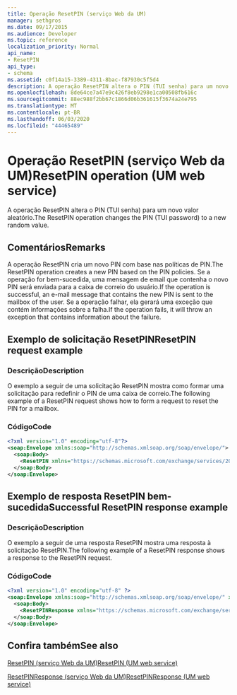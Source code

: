```yaml
---
title: Operação ResetPIN (serviço Web da UM)
manager: sethgros
ms.date: 09/17/2015
ms.audience: Developer
ms.topic: reference
localization_priority: Normal
api_name:
- ResetPIN
api_type:
- schema
ms.assetid: c0f14a15-3389-4311-8bac-f87930c5f5d4
description: A operação ResetPIN altera o PIN (TUI senha) para um novo valor aleatório.
ms.openlocfilehash: 8de64ce7a47e9c426f8eb9298e1ca00508fb616c
ms.sourcegitcommit: 88ec988f2bb67c1866d06b361615f3674a24e795
ms.translationtype: MT
ms.contentlocale: pt-BR
ms.lasthandoff: 06/03/2020
ms.locfileid: "44465489"
---
```

# <a name="resetpin-operation-um-web-service"></a><span data-ttu-id="4a973-103">Operação ResetPIN (serviço Web da UM)</span><span class="sxs-lookup"><span data-stu-id="4a973-103">ResetPIN operation (UM web service)</span></span>

<span data-ttu-id="4a973-104">A operação ResetPIN altera o PIN (TUI senha) para um novo valor aleatório.</span><span class="sxs-lookup"><span data-stu-id="4a973-104">The ResetPIN operation changes the PIN (TUI password) to a new random value.</span></span>
  
## <a name="remarks"></a><span data-ttu-id="4a973-105">Comentários</span><span class="sxs-lookup"><span data-stu-id="4a973-105">Remarks</span></span>

<span data-ttu-id="4a973-106">A operação ResetPIN cria um novo PIN com base nas políticas de PIN.</span><span class="sxs-lookup"><span data-stu-id="4a973-106">The ResetPIN operation creates a new PIN based on the PIN policies.</span></span> <span data-ttu-id="4a973-107">Se a operação for bem-sucedida, uma mensagem de email que contenha o novo PIN será enviada para a caixa de correio do usuário.</span><span class="sxs-lookup"><span data-stu-id="4a973-107">If the operation is successful, an e-mail message that contains the new PIN is sent to the mailbox of the user.</span></span> <span data-ttu-id="4a973-108">Se a operação falhar, ela gerará uma exceção que contém informações sobre a falha.</span><span class="sxs-lookup"><span data-stu-id="4a973-108">If the operation fails, it will throw an exception that contains information about the failure.</span></span>
  
## <a name="resetpin-request-example"></a><span data-ttu-id="4a973-109">Exemplo de solicitação ResetPIN</span><span class="sxs-lookup"><span data-stu-id="4a973-109">ResetPIN request example</span></span>

### <a name="description"></a><span data-ttu-id="4a973-110">Descrição</span><span class="sxs-lookup"><span data-stu-id="4a973-110">Description</span></span>

<span data-ttu-id="4a973-111">O exemplo a seguir de uma solicitação ResetPIN mostra como formar uma solicitação para redefinir o PIN de uma caixa de correio.</span><span class="sxs-lookup"><span data-stu-id="4a973-111">The following example of a ResetPIN request shows how to form a request to reset the PIN for a mailbox.</span></span>
  
### <a name="code"></a><span data-ttu-id="4a973-112">Código</span><span class="sxs-lookup"><span data-stu-id="4a973-112">Code</span></span>

```XML
<?xml version="1.0" encoding="utf-8"?>
<soap:Envelope xmlns:soap="http://schemas.xmlsoap.org/soap/envelope/">
  <soap:Body>
    <ResetPIN xmlns="https://schemas.microsoft.com/exchange/services/2006/messages" />
  </soap:Body>
</soap:Envelope>
```

## <a name="successful-resetpin-response-example"></a><span data-ttu-id="4a973-113">Exemplo de resposta ResetPIN bem-sucedida</span><span class="sxs-lookup"><span data-stu-id="4a973-113">Successful ResetPIN response example</span></span>

### <a name="description"></a><span data-ttu-id="4a973-114">Descrição</span><span class="sxs-lookup"><span data-stu-id="4a973-114">Description</span></span>

<span data-ttu-id="4a973-115">O exemplo a seguir de uma resposta ResetPIN mostra uma resposta à solicitação ResetPIN.</span><span class="sxs-lookup"><span data-stu-id="4a973-115">The following example of a ResetPIN response shows a response to the ResetPIN request.</span></span>
  
### <a name="code"></a><span data-ttu-id="4a973-116">Código</span><span class="sxs-lookup"><span data-stu-id="4a973-116">Code</span></span>

```XML
<?xml version="1.0" encoding="utf-8" ?> 
<soap:Envelope xmlns:soap="http://schemas.xmlsoap.org/soap/envelope/" xmlns:xsi="http://www.w3.org/2001/XMLSchema-instance" xmlns:xsd="http://www.w3.org/2001/XMLSchema">
  <soap:Body>
    <ResetPINResponse xmlns="https://schemas.microsoft.com/exchange/services/2006/messages" /> 
  </soap:Body>
</soap:Envelope>
```

## <a name="see-also"></a><span data-ttu-id="4a973-117">Confira também</span><span class="sxs-lookup"><span data-stu-id="4a973-117">See also</span></span>



[<span data-ttu-id="4a973-118">ResetPIN (serviço Web da UM)</span><span class="sxs-lookup"><span data-stu-id="4a973-118">ResetPIN (UM web service)</span></span>](resetpin-um-web-service.md)
  
[<span data-ttu-id="4a973-119">ResetPINResponse (serviço Web da UM)</span><span class="sxs-lookup"><span data-stu-id="4a973-119">ResetPINResponse (UM web service)</span></span>](resetpinresponse-um-web-service.md)

